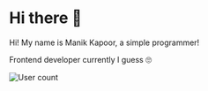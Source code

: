 # Hi there 👋

Hi! My name is Manik Kapoor, a simple programmer!

Frontend developer currently I guess 🙄

![User count](https://komarev.com/ghpvc/?username=Manik2375)
